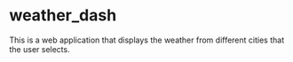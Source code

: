# weather_dash
This is a web application that displays the weather from different cities that the user selects. 
